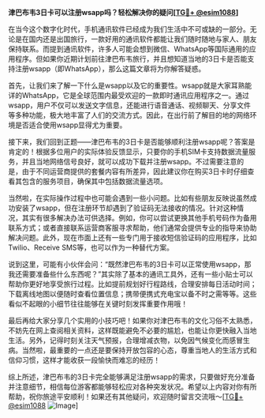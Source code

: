 **津巴布韦3日卡可以注册wsapp吗？轻松解决你的疑问[[TG💪+ @esim1088](https://t.me/s/esim1088)]**

在当今这个数字化时代，手机通讯软件已经成为我们生活中不可或缺的一部分。无论是在国内还是出国旅行，一款好用的通讯软件都能让我们随时随地与家人、朋友保持联系。而提到通讯软件，许多人可能会想到微信、WhatsApp等国际通用的应用程序。但如果你近期计划前往津巴布韦旅行，并且想知道当地的3日卡是否能支持注册wsapp（即WhatsApp），那么这篇文章将为你解答疑惑。

首先，让我们来了解一下什么是wsapp以及它的重要性。wsapp就是大家耳熟能详的WhatsApp，它是全球范围内最受欢迎的一款即时通讯应用程序之一。通过wsapp，用户不仅可以发送文字信息，还能进行语音通话、视频聊天、分享文件等多种功能，极大地丰富了人们的交流方式。因此，在出行前了解目的地的网络环境是否适合使用wsapp显得尤为重要。

接下来，我们回到正题——津巴布韦的3日卡是否能够顺利注册wsapp呢？答案是肯定的！根据多位用户的实际体验反馈显示，只要你的手机SIM卡支持数据流量服务，并且当地网络信号良好，就可以成功下载并注册wsapp。不过需要注意的是，由于不同运营商提供的套餐内容有所差异，因此建议你在购买3日卡时仔细查看其包含的服务项目，确保其中包括数据流量选项。

当然啦，在实际操作过程中也可能会遇到一些小问题。比如有些朋友反映说虽然成功安装了wsapp，但在注册环节却遇到了验证码无法接收的情况。针对这种情况，其实有很多解决办法可供选择。例如，你可以尝试更换其他手机号码作为备用联系方式；或者直接联系运营商客服寻求帮助，他们通常会提供专业的指导来协助解决问题。此外，现在市面上还有一些专门用于接收短信验证码的应用程序，比如Twilio、Receive SMS等，也可以作为一种替代方案。

说到这里，可能有小伙伴会问：“既然津巴布韦的3日卡可以正常使用wsapp，那我还需要准备些什么东西呢？”其实除了基本的通讯工具外，还有一些小贴士可以帮助你更好地享受旅行过程。比如提前规划好行程路线，合理安排每日活动时间；下载离线地图以便随时查看位置信息；携带便携式充电宝以备不时之需等等。这些看似不起眼的小细节往往能够在关键时刻发挥重要作用哦！

最后再给大家分享几个实用的小技巧吧！如果你对津巴布韦的文化习俗不太熟悉，不妨先在网上查阅相关资料，这样既能避免不必要的尴尬，也能让你更快融入当地生活。另外，记得时刻关注天气预报，合理增减衣物，以免因气候变化而感冒生病。当然啦，最重要的一点还是要保持开放包容的心态，尊重当地人的生活方式和信仰习惯，这样才能收获一段愉快而难忘的经历！

综上所述，津巴布韦的3日卡完全能够满足注册wsapp的需求，只要做好充分准备并注意细节，相信每位游客都能够轻松应对各种突发状况。希望以上内容对你有所帮助，祝你旅途平安顺利！如果还有其他疑问，欢迎随时留言交流哦～[[TG💪+ @esim1088](https://t.me/s/esim1088) ![Image](https://i.postimg.cc/4NQfJmqS/Snipaste-2025-05-13-00-14-12.png)]